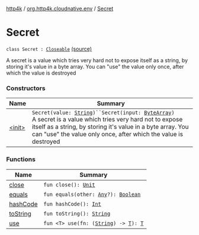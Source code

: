 [http4k](../../index.md) / [org.http4k.cloudnative.env](../index.md) / [Secret](./index.md)

# Secret

`class Secret : `[`Closeable`](http://docs.oracle.com/javase/6/docs/api/java/io/Closeable.html) [(source)](https://github.com/http4k/http4k/blob/master/http4k-cloudnative/src/main/kotlin/org/http4k/cloudnative/env/Secret.kt#L11)

A secret is a value which tries very hard not to expose itself as a string, by storing it's value in a byte array.
You can "use" the value only once, after which the value is destroyed

### Constructors

| Name | Summary |
|---|---|
| [&lt;init&gt;](-init-.md) | `Secret(value: `[`String`](https://kotlinlang.org/api/latest/jvm/stdlib/kotlin/-string/index.html)`)``Secret(input: `[`ByteArray`](https://kotlinlang.org/api/latest/jvm/stdlib/kotlin/-byte-array/index.html)`)`<br>A secret is a value which tries very hard not to expose itself as a string, by storing it's value in a byte array. You can "use" the value only once, after which the value is destroyed |

### Functions

| Name | Summary |
|---|---|
| [close](close.md) | `fun close(): `[`Unit`](https://kotlinlang.org/api/latest/jvm/stdlib/kotlin/-unit/index.html) |
| [equals](equals.md) | `fun equals(other: `[`Any`](https://kotlinlang.org/api/latest/jvm/stdlib/kotlin/-any/index.html)`?): `[`Boolean`](https://kotlinlang.org/api/latest/jvm/stdlib/kotlin/-boolean/index.html) |
| [hashCode](hash-code.md) | `fun hashCode(): `[`Int`](https://kotlinlang.org/api/latest/jvm/stdlib/kotlin/-int/index.html) |
| [toString](to-string.md) | `fun toString(): `[`String`](https://kotlinlang.org/api/latest/jvm/stdlib/kotlin/-string/index.html) |
| [use](use.md) | `fun <T> use(fn: (`[`String`](https://kotlinlang.org/api/latest/jvm/stdlib/kotlin/-string/index.html)`) -> `[`T`](use.md#T)`): `[`T`](use.md#T) |
